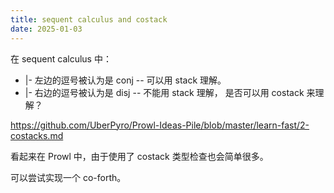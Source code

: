 ```yaml
---
title: sequent calculus and costack
date: 2025-01-03
---
```


在 sequent calculus 中：

- |- 左边的逗号被认为是 conj -- 可以用 stack 理解。
- |- 右边的逗号被认为是 disj -- 不能用 stack 理解，
  是否可以用 costack 来理解？

https://github.com/UberPyro/Prowl-Ideas-Pile/blob/master/learn-fast/2-costacks.md

看起来在 Prowl 中，由于使用了 costack 类型检查也会简单很多。

可以尝试实现一个 co-forth。
